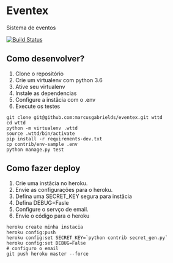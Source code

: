 # Eventex

Sistema de eventos

[![Build Status](https://travis-ci.org/marcusgabrields/eventex.svg?branch=master)](https://travis-ci.org/marcusgabrields/eventex)

## Como desenvolver?

1. Clone o repositório
2. Crie um virtualenv com python 3.6
3. Ative seu virtualenv
4. Instale as dependencias
5. Configure a instâcia com o .env
6. Execute os testes

```console
git clone git@github.com:marcusgabrields/eventex.git wttd
cd wttd
python -m virtualenv .wttd
source .wttd/bin/activate
pip install -r requirements-dev.txt
cp contrib/env-sample .env
python manage.py test
```

## Como fazer deploy
1. Crie uma instâcia no heroku.
2. Envie as configurações para o heroku.
3. Defina uma SECRET_KEY segura para instâcia
4. Defina DEBUG=Fasle
5. Configure o servço de email.
6. Envie o código para o heroku

```console
heroku create minha instacia
heroku config:push
heroku config:set SECRET_KEY=`python contrib secret_gen.py`
heroku config:set DEBUG=False
# configuro o email
git push heroku master --force
```